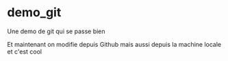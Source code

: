 # demo_git

Une demo de git qui se passe bien 

Et maintenant on modifie depuis Github
mais aussi depuis la machine locale et c'est cool
